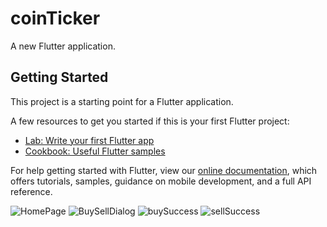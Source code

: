 # coinTicker

A new Flutter application.

## Getting Started

This project is a starting point for a Flutter application.

A few resources to get you started if this is your first Flutter project:

- [Lab: Write your first Flutter app](https://flutter.dev/docs/get-started/codelab)
- [Cookbook: Useful Flutter samples](https://flutter.dev/docs/cookbook)

For help getting started with Flutter, view our
[online documentation](https://flutter.dev/docs), which offers tutorials,
samples, guidance on mobile development, and a full API reference.


![HomePage](https://github.com/umutyesildal/coinTicker/blob/master/images/1.JPG)
![BuySellDialog](https://github.com/umutyesildal/coinTicker/blob/master/images/2.JPG)
![buySuccess](https://github.com/umutyesildal/coinTicker/blob/master/images/3.JPG)
![sellSuccess](https://github.com/umutyesildal/coinTicker/blob/master/images/4.JPG)

